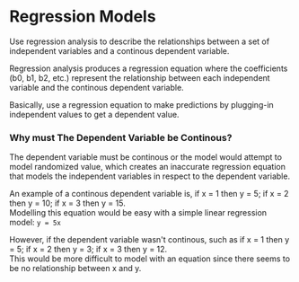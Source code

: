 # Regression Models
Use regression analysis to describe the relationships between a set of independent variables and a continous dependent variable.

Regression analysis produces a regression equation where the coefficients (b0, b1, b2, etc.) represent the relationship
between each independent variable and the continous dependent variable.

Basically, use a regression equation to make predictions by plugging-in independent values to get a dependent value.

### Why must The Dependent Variable be Continous?
The dependent variable must be continous or the model would attempt to model randomized value, which creates an inaccurate
regression equation that models the independent variables in respect to the dependent variable.

An example of a continous dependent variable is, if x = 1 then y = 5; if x = 2 then y = 10; if x = 3 then y = 15.  
Modelling this equation would be easy with a simple linear regression model: ```y = 5x```

However, if the dependent variable wasn't continous, such as if x = 1 then y = 5; if x = 2 then y = 3; if x = 3 then y = 12.  
This would be more difficult to model with an equation since there seems to be no relationship between x and y.

